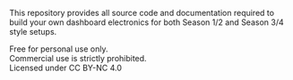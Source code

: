 This repository provides all source code and documentation required to build your own dashboard electronics for both Season 1/2 and Season 3/4 style setups.

Free for personal use only.  
Commercial use is strictly prohibited.  
Licensed under CC BY-NC 4.0
